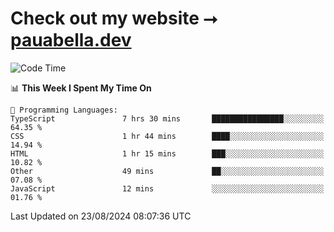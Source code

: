 # Check out my website ⭢ [pauabella.dev](https://pauabella.dev)

<!--START_SECTION:waka-->
![Code Time](http://img.shields.io/badge/Code%20Time-3%2C654%20hrs%2051%20mins-blue)

📊 **This Week I Spent My Time On** 

```text
💬 Programming Languages: 
TypeScript               7 hrs 30 mins       ████████████████░░░░░░░░░   64.35 % 
CSS                      1 hr 44 mins        ████░░░░░░░░░░░░░░░░░░░░░   14.94 % 
HTML                     1 hr 15 mins        ███░░░░░░░░░░░░░░░░░░░░░░   10.82 % 
Other                    49 mins             ██░░░░░░░░░░░░░░░░░░░░░░░   07.08 % 
JavaScript               12 mins             ░░░░░░░░░░░░░░░░░░░░░░░░░   01.76 % 
```


 Last Updated on 23/08/2024 08:07:36 UTC
<!--END_SECTION:waka-->
